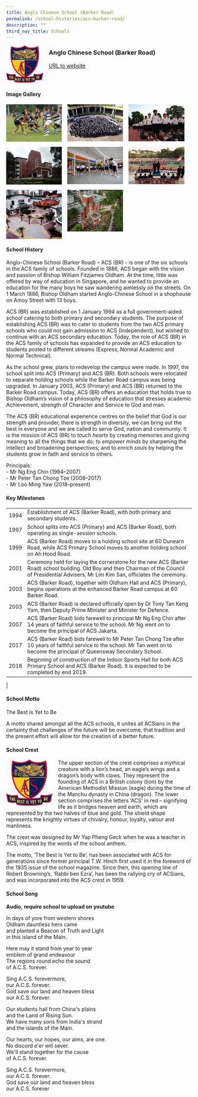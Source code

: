 ```yaml
---
title: Anglo Chinese School (Barker Road)
permalink: /school-histories/acs-barker-road/
description: ""
third_nav_title: Schools
---
```

<img src="/images/acsbr1.png" style="width:20%;margin-right:15px;" align = "left">

### **Anglo Chinese School (Barker Road)**
[URL to website](http://www.acsbr.moe.edu.sg/)

<br clear="left">

#### **Image Gallery**

<p><a href="https://staging.d1yxymztqoj7qn.amplifyapp.com/images/acsbr2.jpg">  
<img src="/images/acsbr2.jpg" style="width:30%;margin-right:15px;" align = "left">
</a></p>

<p><a href="https://staging.d1yxymztqoj7qn.amplifyapp.com/images/acsbr3.jpg">  
<img src="/images/acsbr3.jpg" style="width:30%;margin-right:15px;" align = "left">
</a></p>

<p><a href="https://staging.d1yxymztqoj7qn.amplifyapp.com/images/acsbr4.jpg">  
<img src="/images/acsbr4.jpg" style="width:30%;margin-right:15px;" align = "left">
</a></p>

<br clear="left">

<p><a href="https://staging.d1yxymztqoj7qn.amplifyapp.com/images/acsbr5.jpg">  
<img src="/images/acsbr5.jpg" style="width:30%;margin-right:15px;" align = "left">
</a></p>

<p><a href="https://staging.d1yxymztqoj7qn.amplifyapp.com/images/acsbr6.jpg">  
<img src="/images/acsbr6.jpg" style="width:30%;margin-right:15px;" align = "left">
</a></p>

<p><a href="https://staging.d1yxymztqoj7qn.amplifyapp.com/images/acsbr7.jpg">  
<img src="/images/acsbr7.jpg" style="width:30%;margin-right:15px;" align = "left">
</a></p>

<br clear="left">

<p><a href="https://staging.d1yxymztqoj7qn.amplifyapp.com/images/acsbr8.jpg">  
<img src="/images/acsbr8.jpg" style="width:30%;margin-right:15px;" align = "left">
</a></p>

<p><a href="https://staging.d1yxymztqoj7qn.amplifyapp.com/images/acsbr9.jpg">  
<img src="/images/acsbr9.jpg" style="width:30%;margin-right:15px;" align = "left">
</a></p>

<br clear="left">

#### **School History**
Anglo-Chinese School (Barker Road) – ACS (BR) - is one of the six schools in the ACS family of schools. Founded in 1886, ACS began with the vision and passion of Bishop William Fitzjames Oldham. At the time, little was offered by way of education in Singapore, and he wanted to provide an education for the many boys he saw wandering aimlessly on the streets. On 1 March 1886, Bishop Oldham started Anglo-Chinese School in a shophouse on Amoy Street with 13 boys.

ACS (BR) was established on 1 January 1994 as a full government-aided school catering to both primary and secondary students. The purpose of establishing ACS (BR) was to cater to students from the two ACS primary schools who could not gain admission to ACS (Independent), but wished to continue with an ACS secondary education. Today, the role of ACS (BR) in the ACS family of schools has expanded to provide an ACS education to students posted to different streams (Express, Normal Academic and Normal Technical).

As the school grew, plans to redevelop the campus were made. In 1997, the school split into ACS (Primary) and ACS (BR). Both schools were relocated to separate holding schools while the Barker Road campus was being upgraded. In January 2003, ACS (Primary) and ACS (BR) returned to the Barker Road campus. Today, ACS (BR) offers an education that holds true to Bishop Oldham’s vision of a philosophy of education that stresses academic Achievement, strength of Character and Service to God and man.

The ACS (BR) educational experience centres on the belief that God is our strength and provider, there is strength in diversity, we can bring out the best in everyone and we are called to serve God, nation and community. It is the mission of ACS (BR) to _touch hearts_ by creating memories and giving meaning to all the things that we do; to _empower minds_ by sharpening the intellect and broadening perspectives; and to _enrich souls_ by helping the students grow in faith and service to others.

Principals:<br>
\- Mr Ng Eng Chin (1994–2007)<br>
\- Mr Peter Tan Chong Tze (2008–2017)<br>
\- Mr Loo Ming Yaw (2018–present)

#### **Key Milestones**

|  |  |
|:---:|---|
| 1994 | Establishment of ACS (Barker Road), with both primary and secondary students. |
| 1997 | School splits into ACS (Primary) and ACS (Barker Road), both operating as single-session schools. |
| 1999 | ACS (Barker Road) moves to a holding school site at 60 Dunearn Road, while ACS Primary School moves to another holding school on Ah Hood Road. |
| 2001 | Ceremony held for laying the cornerstone for the new ACS (Barker Road) school building. Old Boy and then Chairman of the Council of Presidential Advisers, Mr Lim Kim San, officiates the ceremony. |
| 2003 | ACS (Barker Road), together with Oldham Hall and ACS (Primary), begins operations at the enhanced Barker Road campus at 60 Barker Road. |
| 2003 | ACS (Barker Road) is declared officially open by Dr Tony Tan Keng Yam, then Deputy Prime Minister and Minister for Defence. |
| 2007 | ACS (Barker Road) bids farewell to principal Mr Ng Eng Chin after 14 years of faithful service to the school. Mr Ng went on to become the principal of ACS Jakarta. |
| 2017 | ACS (Barker Road) bids farewell to Mr Peter Tan Chong Tze after 10 years of faithful service to the school. Mr Tan went on to become the principal of Queensway Secondary School. |
| 2018 | Beginning of construction of the Indoor Sports Hall for both ACS Primary School and ACS (Barker Road). It is expected to be completed by end 2019. |
|

#### **School Motto**
The Best is Yet to Be

A motto shared amongst all the ACS schools, it unites all ACSians in the certainty that challenges of the future will be overcome, that tradition and the present effort will allow for the creation of a better future.

#### **School Crest**
<img src="/images/acsbr1.png" style="width:25%;margin-right:15px;" align = "left">
The upper section of the crest comprises a mythical creature with a lion’s head, an eagle’s wings and a dragon’s body with claws. They represent the founding of ACS in a British colony (lion) by the American Methodist Mission (eagle) during the time of the Manchu dynasty in China (dragon). The lower section comprises the letters ‘ACS’ in red – signifying life as it bridges heaven and earth, which are represented by the two halves of blue and gold. The shield shape represents the knightly virtues of chivalry, honour, loyalty, valour and manliness.

<br clear="left">

The crest was designed by Mr Yap Pheng Geck when he was a teacher in ACS, inspired by the words of the school anthem. 

The motto, ‘The Best is Yet to Be’, has been associated with ACS for generations since former principal T.W. Hinch first used it in the foreword of the 1935 issue of the school magazine. Since then, this opening line of Robert Browning’s, ‘Rabbi ben Ezra’, has been the rallying cry of ACSians, and was incorporated into the ACS crest in 1959.

#### **School Song**
**Audio, require school to upload on youtube**

In days of yore from western shores<br>
Oldham dauntless hero came<br>
and planted a Beacon of Truth and Light<br>
in this island of the Main.  
  
Here may it stand from year to year<br>
emblem of grand endeavour<br>
The regions round echo the sound<br>
of A.C.S. forever.  
  
Sing A.C.S. forevermore,<br>
our A.C.S. forever.<br>
God save our land and heaven bless<br>
our A.C.S. forever.

Our students hail from China's plains<br>
and the Land of Rising Sun.<br>
We have many sons from India's strand<br>
and the islands of the Main.  
  
Our hearts, our hopes, our aims, are one.<br>
No discord e'er will sever.<br>
We'll stand together for the cause<br>
of A.C.S. forever.  
  
Sing A.C.S. forevermore,<br>
our A.C.S. forever.<br>
God save our land and heaven bless<br>
our A.C.S. forever